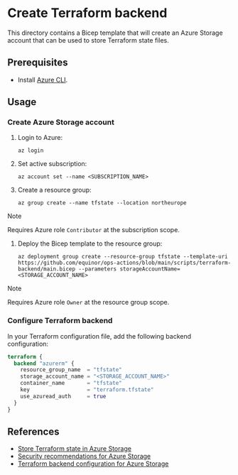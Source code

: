 # Create Terraform backend

This directory contains a Bicep template that will create an Azure Storage account that can be used to store Terraform state files.

## Prerequisites

- Install [Azure CLI](https://learn.microsoft.com/en-us/cli/azure/install-azure-cli).

## Usage

### Create Azure Storage account

1. Login to Azure:

   ```console
   az login
   ```

1. Set active subscription:

   ```console
   az account set --name <SUBSCRIPTION_NAME>
   ```

1. Create a resource group:

    ```console
    az group create --name tfstate --location northeurope
    ```

> [!NOTE]
> Requires Azure role `Contributor` at the subscription scope.

1. Deploy the Bicep template to the resource group:

   ```console
   az deployment group create --resource-group tfstate --template-uri https://github.com/equinor/ops-actions/blob/main/scripts/terraform-backend/main.bicep --parameters storageAccountName=<STORAGE_ACCOUNT_NAME>
   ```

> [!NOTE]
> Requires Azure role `Owner` at the resource group scope.

### Configure Terraform backend

In your Terraform configuration file, add the following backend configuration:

```terraform
terraform {
  backend "azurerm" {
    resource_group_name  = "tfstate"
    storage_account_name = "<STORAGE_ACCOUNT_NAME>"
    container_name       = "tfstate"
    key                  = "terraform.tfstate"
    use_azuread_auth     = true
  }
}
```

## References

- [Store Terraform state in Azure Storage](https://learn.microsoft.com/en-us/azure/developer/terraform/store-state-in-azure-storage?tabs=azure-cli)
- [Security recommendations for Azure Storage](https://learn.microsoft.com/en-us/azure/storage/blobs/security-recommendations)
- [Terraform backend configuration for Azure Storage](https://www.terraform.io/language/settings/backends/azurerm)
